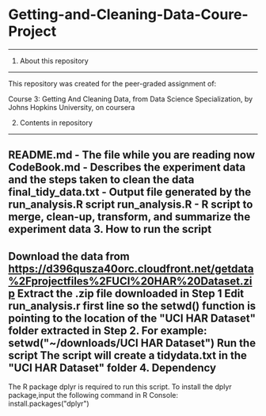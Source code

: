 # Getting-and-Cleaning-Data-Coure-Project
---------------------------
1. About this repository
---------------------------
This repository was created for the peer-graded assignment of:

Course 3: Getting And Cleaning Data, from Data Science Specialization, by Johns Hopkins University, on coursera

2. Contents in repository
--------------------------
  README.md             - The file while you are reading now
  CodeBook.md           - Describes the experiment data and the steps taken to clean the data
  final_tidy_data.txt   - Output file generated by the run_analysis.R script
  run_analysis.R        - R script to merge, clean-up, transform, and summarize the experiment data
3. How to run the script
--------------------------
Download the data from https://d396qusza40orc.cloudfront.net/getdata%2Fprojectfiles%2FUCI%20HAR%20Dataset.zip
Extract the .zip file downloaded in Step 1
Edit run_analysis.r first line so the setwd() function is pointing to the location of the "UCI HAR Dataset" folder extracted in Step 2. For example: setwd("~/downloads/UCI HAR Dataset")
Run the script
The script will create a tidydata.txt in the "UCI HAR Dataset" folder
4. Dependency
--------------------------
The R package dplyr is required to run this script.
To install the dplyr package,input the following command in R Console:
  install.packages("dplyr")
